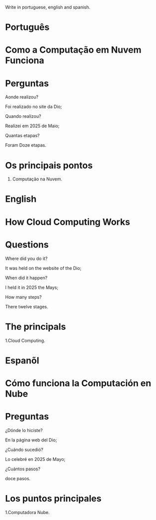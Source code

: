 Write in portuguese, english and spanish.

# Português 

#  Como a Computação em Nuvem Funciona



# Perguntas

Aonde realizou?

Foi realizado no site da Dio;

Quando realizou?

Realizei em 2025 de Maio;

Quantas etapas?

Foram Doze  etapas.

# Os principais pontos

1. Computação na Nuvem.


# English


#  How Cloud Computing Works

# Questions

Where did you do it?

It was held on the website of the Dio;

When did it happen?

I held it in 2025 the Mays;

How many steps?

There twelve stages.

# The principals


1.Cloud Computing.

# Espanõl


# Cómo funciona la Computación en Nube

# Preguntas

¿Dónde lo hiciste?

En la página web del Dio;

¿Cuándo sucedió?

Lo celebré en 2025 de Mayo;

¿Cuántos pasos?

doce  pasos.

# Los puntos principales


1.Computadora Nube.


